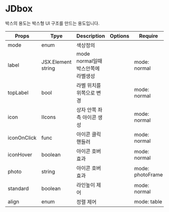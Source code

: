 # JDbox

박스의 용도는 박스형 UI 구조를 만드는 용도입니다.

| Props       | Tpye               | Description                         | Options | Require          | Default |
| ----------- | ------------------ | ----------------------------------- | ------- | ---------------- | ------- |
| mode        | enum               | 색상정의                            |         |                  | false   |
| label       | JSX.Element string | mode normal일때 박스안쪽에 라벨생성 |         | mode: normal     |         |
| topLabel    | bool               | 라벨 위치를 위쪽으로 변경           |         | mode: normal     |         |
| icon        | IIcons             | 상자 안쪽 좌측 아이콘 생성          |         | mode: normal     |         |
| iconOnClick | func               | 아이콘 클릭 핸들러                  |         | mode: normal     |         |
| iconHover   | boolean            | 아이콘 호버 효과                    |         | mode: normal     |         |
| photo       | string             | 아이콘 호버 효과                    |         | mode: photoFrame |         |
| standard    | boolean            | 라인높이 제어                       |         | mode: normal     |         |
| align       | enum               | 정렬 제어                           |         | mode: table      |         |
